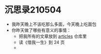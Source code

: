 # 沉思录210504

- 我昨天晚上不该吃那么多面，今天晚上吃面包
- 你昨天做了哪些有意义的事情：
	- 把我所有的文章放到 [articles](https://github.com/tianheg/articles) 仓库里
	- 读《借我一生》到 24 页
	- 
<!--stackedit_data:
eyJoaXN0b3J5IjpbLTE4MDg3MTc5MjgsMTU4NjY4MTc2NF19
-->